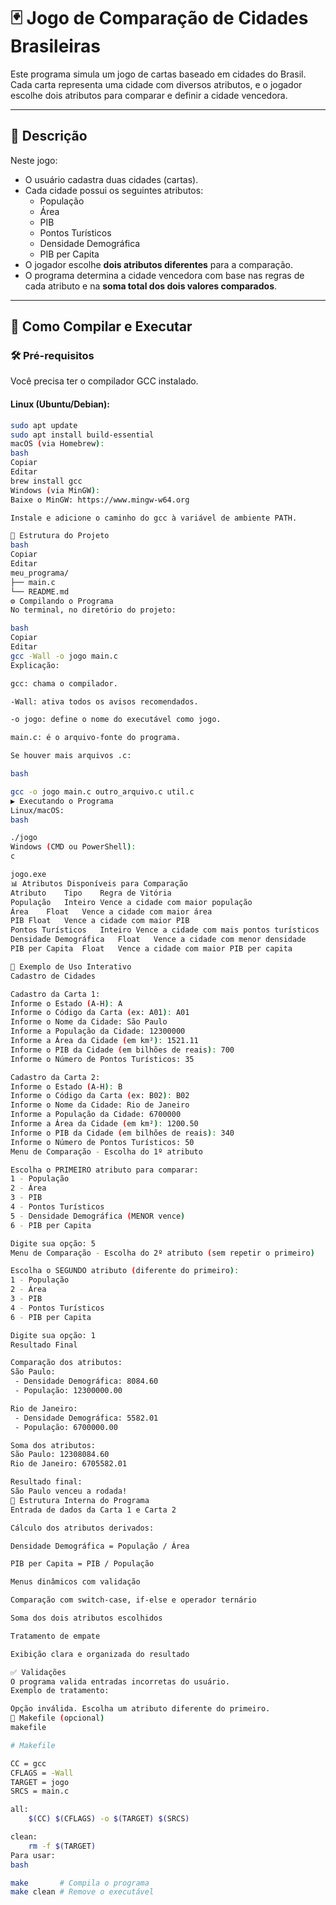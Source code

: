 # 🃏 Jogo de Comparação de Cidades Brasileiras

Este programa simula um jogo de cartas baseado em cidades do Brasil.  
Cada carta representa uma cidade com diversos atributos, e o jogador escolhe dois atributos para comparar e definir a cidade vencedora.

---

## 📌 Descrição

Neste jogo:

- O usuário cadastra duas cidades (cartas).
- Cada cidade possui os seguintes atributos:
  - População
  - Área
  - PIB
  - Pontos Turísticos
  - Densidade Demográfica
  - PIB per Capita
- O jogador escolhe **dois atributos diferentes** para a comparação.
- O programa determina a cidade vencedora com base nas regras de cada atributo e na **soma total dos dois valores comparados**.

---

## 🚀 Como Compilar e Executar

### 🛠️ Pré-requisitos

Você precisa ter o compilador GCC instalado.

#### Linux (Ubuntu/Debian):

```bash
sudo apt update
sudo apt install build-essential
macOS (via Homebrew):
bash
Copiar
Editar
brew install gcc
Windows (via MinGW):
Baixe o MinGW: https://www.mingw-w64.org

Instale e adicione o caminho do gcc à variável de ambiente PATH.

📁 Estrutura do Projeto
bash
Copiar
Editar
meu_programa/
├── main.c
└── README.md
⚙️ Compilando o Programa
No terminal, no diretório do projeto:

bash
Copiar
Editar
gcc -Wall -o jogo main.c
Explicação:

gcc: chama o compilador.

-Wall: ativa todos os avisos recomendados.

-o jogo: define o nome do executável como jogo.

main.c: é o arquivo-fonte do programa.

Se houver mais arquivos .c:

bash

gcc -o jogo main.c outro_arquivo.c util.c
▶️ Executando o Programa
Linux/macOS:
bash

./jogo
Windows (CMD ou PowerShell):
c

jogo.exe
📊 Atributos Disponíveis para Comparação
Atributo	Tipo	Regra de Vitória
População	Inteiro	Vence a cidade com maior população
Área	Float	Vence a cidade com maior área
PIB	Float	Vence a cidade com maior PIB
Pontos Turísticos	Inteiro	Vence a cidade com mais pontos turísticos
Densidade Demográfica	Float	Vence a cidade com menor densidade
PIB per Capita	Float	Vence a cidade com maior PIB per capita

🧪 Exemplo de Uso Interativo
Cadastro de Cidades

Cadastro da Carta 1:
Informe o Estado (A-H): A
Informe o Código da Carta (ex: A01): A01
Informe o Nome da Cidade: São Paulo
Informe a População da Cidade: 12300000
Informe a Área da Cidade (em km²): 1521.11
Informe o PIB da Cidade (em bilhões de reais): 700
Informe o Número de Pontos Turísticos: 35

Cadastro da Carta 2:
Informe o Estado (A-H): B
Informe o Código da Carta (ex: B02): B02
Informe o Nome da Cidade: Rio de Janeiro
Informe a População da Cidade: 6700000
Informe a Área da Cidade (em km²): 1200.50
Informe o PIB da Cidade (em bilhões de reais): 340
Informe o Número de Pontos Turísticos: 50
Menu de Comparação - Escolha do 1º atributo

Escolha o PRIMEIRO atributo para comparar:
1 - População
2 - Área
3 - PIB
4 - Pontos Turísticos
5 - Densidade Demográfica (MENOR vence)
6 - PIB per Capita

Digite sua opção: 5
Menu de Comparação - Escolha do 2º atributo (sem repetir o primeiro)

Escolha o SEGUNDO atributo (diferente do primeiro):
1 - População
2 - Área
3 - PIB
4 - Pontos Turísticos
6 - PIB per Capita

Digite sua opção: 1
Resultado Final

Comparação dos atributos:
São Paulo:
 - Densidade Demográfica: 8084.60
 - População: 12300000.00

Rio de Janeiro:
 - Densidade Demográfica: 5582.01
 - População: 6700000.00

Soma dos atributos:
São Paulo: 12308084.60
Rio de Janeiro: 6705582.01

Resultado final:
São Paulo venceu a rodada!
🧱 Estrutura Interna do Programa
Entrada de dados da Carta 1 e Carta 2

Cálculo dos atributos derivados:

Densidade Demográfica = População / Área

PIB per Capita = PIB / População

Menus dinâmicos com validação

Comparação com switch-case, if-else e operador ternário

Soma dos dois atributos escolhidos

Tratamento de empate

Exibição clara e organizada do resultado

✅ Validações
O programa valida entradas incorretas do usuário.
Exemplo de tratamento:

Opção inválida. Escolha um atributo diferente do primeiro.
🔧 Makefile (opcional)
makefile

# Makefile

CC = gcc
CFLAGS = -Wall
TARGET = jogo
SRCS = main.c

all:
	$(CC) $(CFLAGS) -o $(TARGET) $(SRCS)

clean:
	rm -f $(TARGET)
Para usar:
bash

make       # Compila o programa
make clean # Remove o executável
